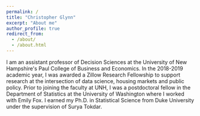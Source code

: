 ```yaml
---
permalink: /
title: "Christopher Glynn"
excerpt: "About me"
author_profile: true
redirect_from: 
  - /about/
  - /about.html
---
```

I am an assistant professor of Decision Sciences at the University of New Hampshire's Paul College of Business and Economics.  In the 2018-2019 academic year, I was awarded a Zillow Research Fellowship to support research at the intersection of data science, housing markets and public policy. Prior to joining the faculty at UNH, I was a postdoctoral fellow in the Department of Statistics at the University of Washington where I worked with Emily Fox. I earned my Ph.D. in Statistical Science from Duke University under the supervision of Surya Tokdar.

